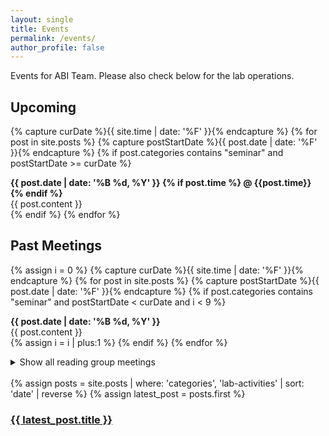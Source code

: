 ```yaml
---
layout: single
title: Events
permalink: /events/
author_profile: false
---
```


Events for ABI Team. Please also check below for the lab operations.

<!-- We hold biweekly "reading-group" meetings (duration: 60
minutes). Every two weeks, a different group member takes the lead,
presenting a chosen paper for discussion. Additionally, to the
biweekly schedule, we frequently invite external speakers to give
talks or tutorials and occasionally hold guided discussions over lunch (meta-meals).  -->

<h2>Upcoming</h2>

<section class="page__content cf">

{% capture curDate %}{{ site.time | date: '%F' }}{% endcapture %}
{% for post in site.posts %}
  {% capture postStartDate %}{{ post.date | date: '%F' }}{% endcapture %}
  {% if post.categories contains "seminar" and postStartDate >= curDate %}
    <div class="news">
    <b class="news-title"> <i class="fa {{post.logo}}"></i> <b> {{ post.date | date: '%B %d, %Y' }} </b>
	{% if post.time %} @ {{post.time}} {% endif %} </b>
	<br>
    {{ post.content }}
    </div>
  {% endif %}
  {% endfor %}
  
  </section>

<h2>Past Meetings</h2>

<section class="page__content cf">

{% assign i = 0 %}
{% capture curDate %}{{ site.time | date: '%F' }}{% endcapture %}
{% for post in site.posts %}
  {% capture postStartDate %}{{ post.date | date: '%F' }}{% endcapture %}
  {% if post.categories contains "seminar" and postStartDate < curDate and i < 9 %}
    <div class="news">
    <b class="news-title"> <i class="fa {{post.logo}}"></i> <b> {{ post.date | date: '%B %d, %Y' }} </b> </b> <br>
    {{ post.content }}
    </div>
    {% assign i = i | plus:1 %}
  {% endif %}
{% endfor %}

</section>

<details>
<summary>Show all reading group meetings</summary>
<section class="page__content cf">
<br>
{% assign i = 0 %}
{% capture curDate %}{{ site.time | date: '%F' }}{% endcapture %}
{% for post in site.posts %}
  {% capture postStartDate %}{{ post.date | date: '%F' }}{% endcapture %}
  {% if post.categories contains "seminar" and postStartDate < curDate %}
    {% if i >= 9 %}
     <div class="news">
      <b class="news-title"> <i class="fa {{post.logo}}"></i> <b> {{ post.date | date: '%B %d, %Y' }} </b> </b> <br>
      {{ post.content }}
    </div>
	{% endif %}
    {% assign i = i | plus:1 %}
  {% endif %}
{% endfor %}
</section>
</details>
 
<br>
{% assign posts = site.posts | where: 'categories', 'lab-activities' | sort: 'date' | reverse %}
{% assign latest_post = posts.first %}
<div class="post">
      <h3>
      <a href="{{ latest_post.url | prepend: site.baseurl }}" class="post-link">{{ latest_post.title }} </a>
	</h3>
</div>